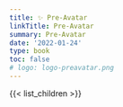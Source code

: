 ```yaml
---
title: ✨ Pre-Avatar
linkTitle: Pre-Avatar
summary: Pre-Avatar
date: '2022-01-24'
type: book
toc: false
# logo: logo-preavatar.png
---
```


<!-- {{< figure src="logo-preavatar.png" >}} -->

{{< list_children >}}